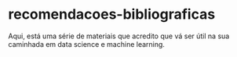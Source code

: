 # recomendacoes-bibliograficas
Aqui, está uma série de materiais que acredito que vá ser útil na sua caminhada em data science e machine learning.
